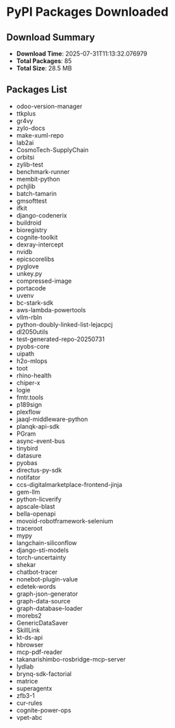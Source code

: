 # PyPI Packages Downloaded

## Download Summary
- **Download Time**: 2025-07-31T11:13:32.076979
- **Total Packages**: 85
- **Total Size**: 28.5 MB

## Packages List
- odoo-version-manager
- ttkplus
- gr4vy
- zylo-docs
- make-xuml-repo
- lab2ai
- CosmoTech-SupplyChain
- orbitsi
- zylib-test
- benchmark-runner
- membit-python
- pchjlib
- batch-tamarin
- gmsofttest
- ifkit
- django-codenerix
- buildroid
- bioregistry
- cognite-toolkit
- dexray-intercept
- nvidb
- epicscorelibs
- pyglove
- unkey.py
- compressed-image
- portacode
- uvenv
- bc-stark-sdk
- aws-lambda-powertools
- vllm-rbln
- python-doubly-linked-list-lejacpcj
- dl2050utils
- test-generated-repo-20250731
- pyobs-core
- uipath
- h2o-mlops
- toot
- rhino-health
- chiper-x
- logie
- fmtr.tools
- p189sign
- plexflow
- jaaql-middleware-python
- planqk-api-sdk
- PGram
- async-event-bus
- tinybird
- datasure
- pyobas
- directus-py-sdk
- notifator
- ccs-digitalmarketplace-frontend-jinja
- gem-llm
- python-licverify
- apscale-blast
- bella-openapi
- movoid-robotframework-selenium
- traceroot
- mypy
- langchain-siliconflow
- django-sti-models
- torch-uncertainty
- shekar
- chatbot-tracer
- nonebot-plugin-value
- edetek-words
- graph-json-generator
- graph-data-source
- graph-database-loader
- morebs2
- GenericDataSaver
- SkillLink
- kt-ds-api
- hbrowser
- mcp-pdf-reader
- takanarishimbo-rosbridge-mcp-server
- lydlab
- brynq-sdk-factorial
- matrice
- superagentx
- zfb3-1
- cur-rules
- cognite-power-ops
- vpet-abc

